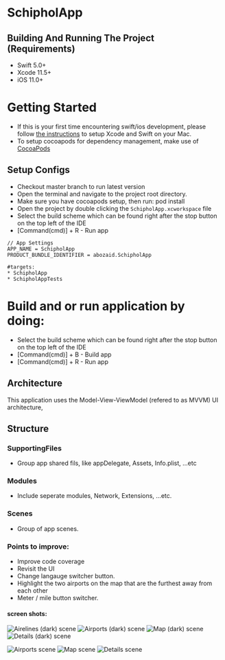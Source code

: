 # SchipholApp

## Building And Running The Project (Requirements)
* Swift 5.0+
* Xcode 11.5+
* iOS 11.0+

# Getting Started
- If this is your first time encountering swift/ios development, please follow [the instructions](https://developer.apple.com/support/xcode/) to setup Xcode and Swift on your Mac.
- To setup cocoapods for dependency management, make use of [CocoaPods](https://guides.cocoapods.org/using/getting-started.html#getting-started)

## Setup Configs
- Checkout master branch to run latest version
- Open the terminal and navigate to the project root directory.
- Make sure you have cocoapods setup, then run: pod install
- Open the project by double clicking the `SchipholApp.xcworkspace` file
- Select the build scheme which can be found right after the stop button on the top left of the IDE
- [Command(cmd)] + R - Run app
```
// App Settings
APP_NAME = SchipholApp
PRODUCT_BUNDLE_IDENTIFIER = abozaid.SchipholApp

#targets:
* SchipholApp
* SchipholAppTests

```

# Build and or run application by doing:
* Select the build scheme which can be found right after the stop button on the top left of the IDE
* [Command(cmd)] + B - Build app
* [Command(cmd)] + R - Run app

## Architecture
This application uses the Model-View-ViewModel (refered to as MVVM) UI architecture,


## Structure

### SupportingFiles
- Group app shared fils, like appDelegate, Assets, Info.plist, ...etc

### Modules
- Include seperate modules, Network, Extensions, ...etc.

### Scenes
- Group of app scenes.

### Points to improve:
- Improve code coverage
- Revisit the UI
- Change langauge switcher button.
- Highlight the two airports on the map that are the furthest away from each other
- Meter / mile button switcher.

#### screen shots:

![Airelines (dark) scene](https://github.com/abuzeid-ibrahim/SchipholAirport/blob/master/SchipholApp/Screenshots/airlines_dark.png?raw=true)
![Airports (dark) scene](https://github.com/abuzeid-ibrahim/SchipholAirport/blob/master/SchipholApp/Screenshots/airports_dark.png?raw=true)
![Map (dark) scene](https://github.com/abuzeid-ibrahim/SchipholAirport/blob/master/SchipholApp/Screenshots/map_dark.png?raw=true)
![Details (dark) scene](https://github.com/abuzeid-ibrahim/SchipholAirport/blob/master/SchipholApp/Screenshots/details_dark.png?raw=true)

![Airports scene](https://github.com/abuzeid-ibrahim/SchipholAirport/blob/master/SchipholApp/Screenshots/airports_light.png?raw=true)
![Map scene](https://github.com/abuzeid-ibrahim/SchipholAirport/blob/master/SchipholApp/Screenshots/map_light.png?raw=true)
![Details scene](https://github.com/abuzeid-ibrahim/SchipholAirport/blob/master/SchipholApp/Screenshots/details_light.png?raw=true)

